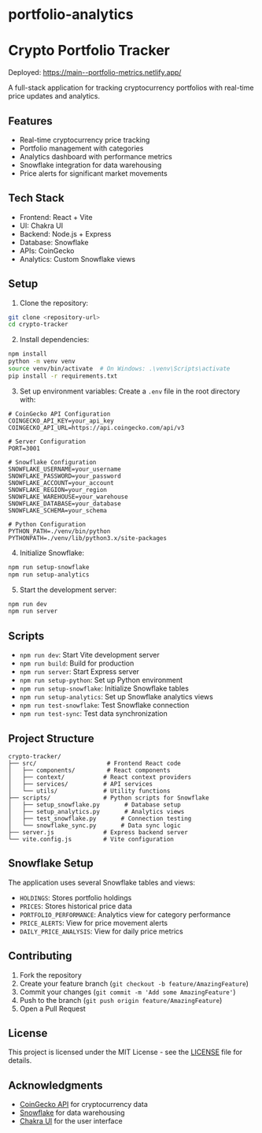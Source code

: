 # portfolio-analytics
# Crypto Portfolio Tracker
Deployed: https://main--portfolio-metrics.netlify.app/

A full-stack application for tracking cryptocurrency portfolios with real-time price updates and analytics.

## Features

- Real-time cryptocurrency price tracking
- Portfolio management with categories
- Analytics dashboard with performance metrics
- Snowflake integration for data warehousing
- Price alerts for significant market movements

## Tech Stack

- Frontend: React + Vite
- UI: Chakra UI
- Backend: Node.js + Express
- Database: Snowflake
- APIs: CoinGecko
- Analytics: Custom Snowflake views

## Setup

1. Clone the repository:

```bash
git clone <repository-url>
cd crypto-tracker
```

2. Install dependencies:

```bash
npm install
python -m venv venv
source venv/bin/activate  # On Windows: .\venv\Scripts\activate
pip install -r requirements.txt
```

3. Set up environment variables:
Create a `.env` file in the root directory with:

```env
# CoinGecko API Configuration
COINGECKO_API_KEY=your_api_key
COINGECKO_API_URL=https://api.coingecko.com/api/v3

# Server Configuration
PORT=3001

# Snowflake Configuration
SNOWFLAKE_USERNAME=your_username
SNOWFLAKE_PASSWORD=your_password
SNOWFLAKE_ACCOUNT=your_account
SNOWFLAKE_REGION=your_region
SNOWFLAKE_WAREHOUSE=your_warehouse
SNOWFLAKE_DATABASE=your_database
SNOWFLAKE_SCHEMA=your_schema

# Python Configuration
PYTHON_PATH=./venv/bin/python
PYTHONPATH=./venv/lib/python3.x/site-packages
```

4. Initialize Snowflake:

```bash
npm run setup-snowflake
npm run setup-analytics
```

5. Start the development server:

```bash
npm run dev
npm run server
```

## Scripts

- `npm run dev`: Start Vite development server
- `npm run build`: Build for production
- `npm run server`: Start Express server
- `npm run setup-python`: Set up Python environment
- `npm run setup-snowflake`: Initialize Snowflake tables
- `npm run setup-analytics`: Set up Snowflake analytics views
- `npm run test-snowflake`: Test Snowflake connection
- `npm run test-sync`: Test data synchronization

## Project Structure

```
crypto-tracker/
├── src/                    # Frontend React code
│   ├── components/         # React components
│   ├── context/           # React context providers
│   ├── services/          # API services
│   └── utils/             # Utility functions
├── scripts/               # Python scripts for Snowflake
│   ├── setup_snowflake.py       # Database setup
│   ├── setup_analytics.py       # Analytics views
│   ├── test_snowflake.py       # Connection testing
│   └── snowflake_sync.py       # Data sync logic
├── server.js              # Express backend server
└── vite.config.js         # Vite configuration
```

## Snowflake Setup

The application uses several Snowflake tables and views:

- `HOLDINGS`: Stores portfolio holdings
- `PRICES`: Stores historical price data
- `PORTFOLIO_PERFORMANCE`: Analytics view for category performance
- `PRICE_ALERTS`: View for price movement alerts
- `DAILY_PRICE_ANALYSIS`: View for daily price metrics

## Contributing

1. Fork the repository
2. Create your feature branch (`git checkout -b feature/AmazingFeature`)
3. Commit your changes (`git commit -m 'Add some AmazingFeature'`)
4. Push to the branch (`git push origin feature/AmazingFeature`)
5. Open a Pull Request

## License

This project is licensed under the MIT License - see the [LICENSE](LICENSE) file for details.

## Acknowledgments

- [CoinGecko API](https://www.coingecko.com/en/api) for cryptocurrency data
- [Snowflake](https://www.snowflake.com/) for data warehousing
- [Chakra UI](https://chakra-ui.com/) for the user interface

